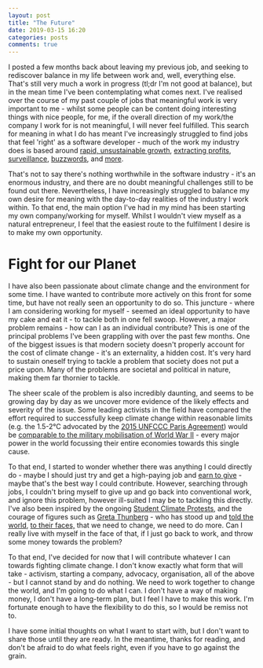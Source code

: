 ```yaml
---
layout: post
title: "The Future"
date: 2019-03-15 16:20
categories: posts
comments: true
---
```


I posted a few months back about leaving my previous job, and seeking to rediscover balance in my life between work and, well, everything else. That's still very much a work in progress (tl;dr I'm not good at balance), but in the mean time I've been contemplating what comes next. I've realised over the course of my past couple of jobs that meaningful work is very important to me - whilst some people can be content doing interesting things with nice people, for me, if the overall direction of my work/the company I work for is not meaningful, I will never feel fulfilled. This search for meaning in what I do has meant I've increasingly struggled to find jobs that feel 'right' as a software developer - much of the work my industry does is based around [rapid, unsustainable growth](https://www.blitzscaling.com/), [extracting profits](https://www.theguardian.com/technology/2018/jan/31/facebook-profit-mark-zuckerberg), [surveillance](https://www.bloomberg.com/features/2018-palantir-peter-thiel/), [buzzwords](https://techcrunch.com/cryptocurrency/), and [more](https://www.theguardian.com/technology/2019/jan/20/shoshana-zuboff-age-of-surveillance-capitalism-google-facebook).

That's not to say there's nothing worthwhile in the software industry - it's an enormous industry, and there are no doubt meaningful challenges still to be found out there. Nevertheless, I have increasingly struggled to balance my own desire for meaning with the day-to-day realities of the industry I work within. To that end, the main option I've had in my mind has been starting my own company/working for myself. Whilst I wouldn't view myself as a natural entrepreneur, I feel that the easiest route to the fulfilment I desire is to make my own opportunity.

# Fight for our Planet

I have also been passionate about climate change and the environment for some time. I have wanted to contribute more actively on this front for some time, but have not really seen an opportunity to do so. This juncture - where I am considering working for myself - seemed an ideal opportunity to have my cake and eat it - to tackle both in one fell swoop. However, a major problem remains - how can I as an individual contribute? This is one of the principal problems I've been grappling with over the past few months. One of the biggest issues is that modern society doesn't properly account for the cost of climate change - it's an externality, a hidden cost. It's very hard to sustain oneself trying to tackle a problem that society does not put a price upon. Many of the problems are societal and political in nature, making them far thornier to tackle.

The sheer scale of the problem is also incredibly daunting, and seems to be growing day by day as we uncover more evidence of the likely effects and severity of the issue. Some leading activists in the field have compared the effort required to successfully keep climate change within reasonable limits (e.g. the 1.5-2°C advocated by the [2015 UNFCCC Paris Agreement](https://en.wikipedia.org/wiki/Paris_Agreement)) would be [comparable to the military mobilisation of World War II](https://www.vox.com/2016/8/18/12507810/climate-change-world-war) - every major power in the world focussing their entire economies towards this single cause.

To that end, I started to wonder whether there was anything I could directly do - maybe I should just try and get a high-paying job and [earn to give](https://80000hours.org/articles/earning-to-give/) - maybe that's the best way I could contribute. However, searching through jobs, I couldn't bring myself to give up and go back into conventional work, and ignore this problem, however ill-suited I may be to tackling this directly. I've also been inspired by the ongoing [Student Climate Protests](https://www.theguardian.com/environment/2019/mar/15/its-our-time-to-rise-up-youth-climate-strikes-held-in-100-countries), and the courage of figures such as [Greta Thunberg](https://en.wikipedia.org/wiki/Greta_Thunberg) - who has stood up and [told the world,](https://www.youtube.com/watch?v=VFkQSGyeCWg) [to their faces,](https://www.ted.com/talks/greta_thunberg_the_disarming_case_to_act_right_now_on_climate?language=en) that we need to change, we need to do more. Can I really live with myself in the face of that, if I just go back to work, and throw some money towards the problem?

To that end, I've decided for now that I will contribute whatever I can towards fighting climate change. I don't know exactly what form that will take - activism, starting a company, advocacy, organisation, all of the above - but I cannot stand by and do nothing. We need to work together to change the world, and I'm going to do what I can. I don't have a way of making money, I don't have a long-term plan, but I feel I have to make this work. I'm fortunate enough to have the flexibility to do this, so I would be remiss not to.

I have some initial thoughts on what I want to start with, but I don't want to share those until they are ready. In the meantime, thanks for reading, and don't be afraid to do what feels right, even if you have to go against the grain.
